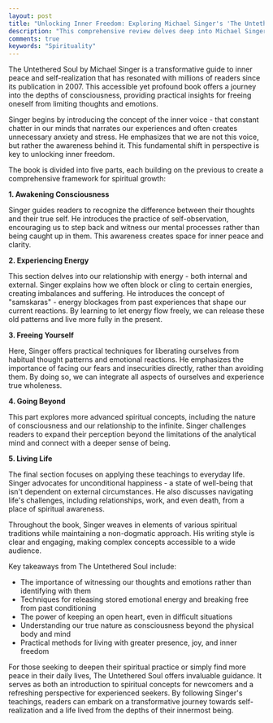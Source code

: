 ```yaml
---
layout: post
title: "Unlocking Inner Freedom: Exploring Michael Singer's 'The Untethered Soul'"
description: "This comprehensive review delves deep into Michael Singer's transformative book 'The Untethered Soul', exploring its key concepts, practical insights, and life-changing potential for spiritual growth and inner freedom."
comments: true
keywords: "Spirituality"
---
```


The Untethered Soul by Michael Singer is a transformative guide to inner peace and self-realization that has resonated with millions of readers since its publication in 2007. This accessible yet profound book offers a journey into the depths of consciousness, providing practical insights for freeing oneself from limiting thoughts and emotions.

Singer begins by introducing the concept of the inner voice - that constant chatter in our minds that narrates our experiences and often creates unnecessary anxiety and stress. He emphasizes that we are not this voice, but rather the awareness behind it. This fundamental shift in perspective is key to unlocking inner freedom.

The book is divided into five parts, each building on the previous to create a comprehensive framework for spiritual growth:

**1. Awakening Consciousness**

Singer guides readers to recognize the difference between their thoughts and their true self. He introduces the practice of self-observation, encouraging us to step back and witness our mental processes rather than being caught up in them. This awareness creates space for inner peace and clarity.

**2. Experiencing Energy**

This section delves into our relationship with energy - both internal and external. Singer explains how we often block or cling to certain energies, creating imbalances and suffering. He introduces the concept of "samskaras" - energy blockages from past experiences that shape our current reactions. By learning to let energy flow freely, we can release these old patterns and live more fully in the present.

**3. Freeing Yourself**

Here, Singer offers practical techniques for liberating ourselves from habitual thought patterns and emotional reactions. He emphasizes the importance of facing our fears and insecurities directly, rather than avoiding them. By doing so, we can integrate all aspects of ourselves and experience true wholeness.

**4. Going Beyond**

This part explores more advanced spiritual concepts, including the nature of consciousness and our relationship to the infinite. Singer challenges readers to expand their perception beyond the limitations of the analytical mind and connect with a deeper sense of being.

**5. Living Life**

The final section focuses on applying these teachings to everyday life. Singer advocates for unconditional happiness - a state of well-being that isn't dependent on external circumstances. He also discusses navigating life's challenges, including relationships, work, and even death, from a place of spiritual awareness.

Throughout the book, Singer weaves in elements of various spiritual traditions while maintaining a non-dogmatic approach. His writing style is clear and engaging, making complex concepts accessible to a wide audience.

Key takeaways from The Untethered Soul include:
- The importance of witnessing our thoughts and emotions rather than identifying with them
- Techniques for releasing stored emotional energy and breaking free from past conditioning
- The power of keeping an open heart, even in difficult situations
- Understanding our true nature as consciousness beyond the physical body and mind
- Practical methods for living with greater presence, joy, and inner freedom

For those seeking to deepen their spiritual practice or simply find more peace in their daily lives, The Untethered Soul offers invaluable guidance. It serves as both an introduction to spiritual concepts for newcomers and a refreshing perspective for experienced seekers. By following Singer's teachings, readers can embark on a transformative journey towards self-realization and a life lived from the depths of their innermost being.
